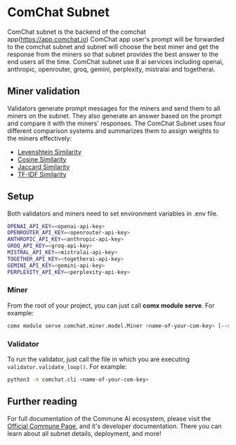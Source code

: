 # ComChat Subnet

ComChat subnet is the backend of the comchat app(https://app.comchat.io)
ComChat app user's prompt will be forwarded to the comchat subnet and subnet will choose the best miner and get the response from the miners so that subnet provides the best answer to the end users all the time.
ComChat subnet use 8 ai services including openai, anthropic, openrouter, groq, gemini, perplexity, mistralai and togetherai.

## Miner validation

Validators generate prompt messages for the miners and send them to all miners on the subnet. 
They also generate an answer based on the prompt and compare it with the miners' responses. 
The ComChat Subnet uses four different comparison systems and summarizes them to assign weights to the miners effectively:

- [Levenshtein Similarity](https://en.wikipedia.org/wiki/Levenshtein_distance)
- [Cosine Similarity](https://en.wikipedia.org/wiki/Cosine_similarity)
- [Jaccard Similarity](https://en.wikipedia.org/wiki/Jaccard_index)
- [TF-IDF Similarity](https://en.wikipedia.org/wiki/Tf%E2%80%93idf)

## Setup

Both validators and miners need to set environment variables in .env file.

```sh
OPENAI_API_KEY=<openai-api-key>
OPENROUTER_API_KEY=<openrouter-api-key>
ANTHROPIC_API_KEY=<anthropic-api-key>
GROQ_API_KEY=<groq-api-key>
MISTRAL_API_KEY=<mistralai-api-key>
TOGETHER_API_KEY=<togetherai-api-key>
GEMINI_API_KEY=<gemini-api-key>
PERPLEXITY_API_KEY=<perplexity-api-key>
```

### Miner

From the root of your project, you can just call **comx module serve**. For example:

```sh
comx module serve comchat.miner.model.Miner <name-of-your-com-key> [--subnets-whitelist <comchat-subnet-netuid>] [--ip <text>] [--port <number>]
```

### Validator

To run the validator, just call the file in which you are executing `validator.validate_loop()`. For example:

```sh
python3 -m comchat.cli <name-of-your-com-key>
```

## Further reading

For full documentation of the Commune AI ecosystem, please visit the [Official Commune Page](https://communeai.org/), and it's developer documentation. There you can learn about all subnet details, deployment, and more!
